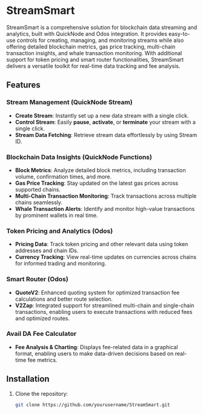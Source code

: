 # StreamSmart

StreamSmart is a comprehensive solution for blockchain data streaming and analytics, built with QuickNode and Odos integration. It provides easy-to-use controls for creating, managing, and monitoring streams while also offering detailed blockchain metrics, gas price tracking, multi-chain transaction insights, and whale transaction monitoring. With additional support for token pricing and smart router functionalities, StreamSmart delivers a versatile toolkit for real-time data tracking and fee analysis.

## Features

### Stream Management (QuickNode Stream)
- **Create Stream**: Instantly set up a new data stream with a single click.
- **Control Stream**: Easily **pause**, **activate**, or **terminate** your stream with a single click.
- **Stream Data Fetching**: Retrieve stream data effortlessly by using Stream ID.

### Blockchain Data Insights (QuickNode Functions)
- **Block Metrics**: Analyze detailed block metrics, including transaction volume, confirmation times, and more.
- **Gas Price Tracking**: Stay updated on the latest gas prices across supported chains.
- **Multi-Chain Transaction Monitoring**: Track transactions across multiple chains seamlessly.
- **Whale Transaction Alerts**: Identify and monitor high-value transactions by prominent wallets in real time.

### Token Pricing and Analytics (Odos)
- **Pricing Data**: Track token pricing and other relevant data using token addresses and chain IDs.
- **Currency Tracking**: View real-time updates on currencies across chains for informed trading and monitoring.

### Smart Router (Odos)
- **QuoteV2**: Enhanced quoting system for optimized transaction fee calculations and better route selection.
- **V2Zap**: Integrated support for streamlined multi-chain and single-chain transactions, enabling users to execute transactions with reduced fees and optimized routes.

### Avail DA Fee Calculator
- **Fee Analysis & Charting**: Displays fee-related data in a graphical format, enabling users to make data-driven decisions based on real-time fee metrics.

## Installation

1. Clone the repository:
   ```bash
   git clone https://github.com/yourusername/StreamSmart.git
